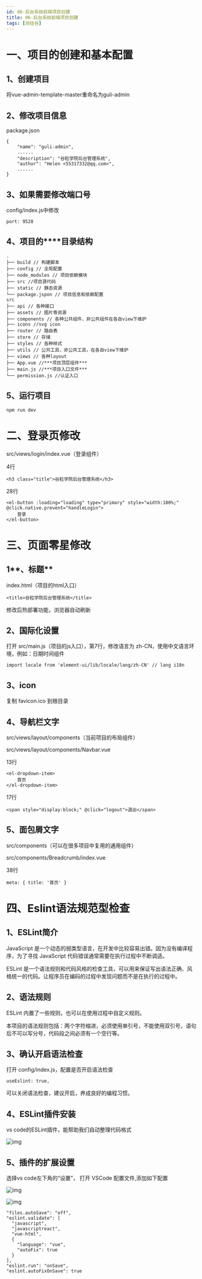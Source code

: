```yaml
---
id: 06-后台系统前端项目创建
title: 06-后台系统前端项目创建
tags: [尚硅谷]
---
```


# **一、项目的创建和基本配置**

## **1、创建项目**

将vue-admin-template-master重命名为guli-admin

## 2、修改项目信息

package.json

```
{
    "name": "guli-admin",
    ......
    "description": "谷粒学院后台管理系统",
    "author": "Helen <55317332@qq.com>",
    ......
}
```

## 3、如果需要修改端口号

config/index.js中修改

```
port: 9528
```

## **4、项目的****目录结构**

```
. 
├── build // 构建脚本
├── config // 全局配置 
├── node_modules // 项目依赖模块
├── src //项目源代码
├── static // 静态资源
└── package.jspon // 项目信息和依赖配置
src 
├── api // 各种接口 
├── assets // 图片等资源 
├── components // 各种公共组件，非公共组件在各自view下维护 
├── icons //svg icon 
├── router // 路由表 
├── store // 存储 
├── styles // 各种样式 
├── utils // 公共工具，非公共工具，在各自view下维护 
├── views // 各种layout
├── App.vue //***项目顶层组件*** 
├── main.js //***项目入口文件***
└── permission.js //认证入口
```

## **5、运行项目**

```
npm run dev
```

# 

# 

# 二、登录页修改

src/views/login/index.vue（登录组件）

4行

```
<h3 class="title">谷粒学院后台管理系统</h3>
```

28行

```
<el-button :loading="loading" type="primary" style="width:100%;" @click.native.prevent="handleLogin">
    登录
</el-button>
```

# **三、页面零星修改**

## **1****、标题**

index.html（项目的html入口）

```
<title>谷粒学院后台管理系统</title>
```

修改后热部署功能，浏览器自动刷新



## 2、国际化设置

打开 src/main.js（项目的js入口），第7行，修改语言为 zh-CN，使用中文语言环境，例如：日期时间组件

```
import locale from 'element-ui/lib/locale/lang/zh-CN' // lang i18n
```

## 3、icon

复制 favicon.ico 到根目录

## 4、导航栏文字

src/views/layout/components（当前项目的布局组件）

src/views/layout/components/Navbar.vue

13行

```
<el-dropdown-item>
    首页
</el-dropdown-item>
```

17行

```
<span style="display:block;" @click="logout">退出</span>
```

## **5、面包屑文字**

src/components（可以在很多项目中复用的通用组件）

src/components/Breadcrumb/index.vue

38行

```
meta: { title: '首页' }
```

# 四、Eslint语法规范型检查

## **1、ESLint简介**

JavaScript 是一个动态的弱类型语言，在开发中比较容易出错。因为没有编译程序，为了寻找 JavaScript 代码错误通常需要在执行过程中不断调适。

ESLint 是一个语法规则和代码风格的检查工具，可以用来保证写出语法正确、风格统一的代码。让程序员在编码的过程中发现问题而不是在执行的过程中。

## 2、语法规则

ESLint 内置了一些规则，也可以在使用过程中自定义规则。

本项目的语法规则包括：两个字符缩进，必须使用单引号，不能使用双引号，语句后不可以写分号，代码段之间必须有一个空行等。

## 3、确认开启语法检查

打开 config/index.js，配置是否开启语法检查

```
useEslint: true,
```

可以关闭语法检查，建议开启，养成良好的编程习惯。

## 4、ESLint插件安装

vs code的ESLint插件，能帮助我们自动整理代码格式 

![img](/assets/2025/05/26/day04/6ebfe40e-6c5b-4020-82ce-b806758934a1.png)

## 5、插件的扩展设置

选择vs code左下角的“设置”， 打开 VSCode 配置文件,添加如下配置

![img](/assets/2025/05/26/day04/63891dbe-e5a2-4724-a0a3-a35987d088fc.png)

![img](/assets/2025/05/26/day04/27c3bfeb-db13-425e-a418-360dd684f5c1.png)

```
"files.autoSave": "off",
"eslint.validate": [
  "javascript",
  "javascriptreact",
  "vue-html",
  {
    "language": "vue",
    "autoFix": true
  }
],
"eslint.run": "onSave",
"eslint.autoFixOnSave": true
```